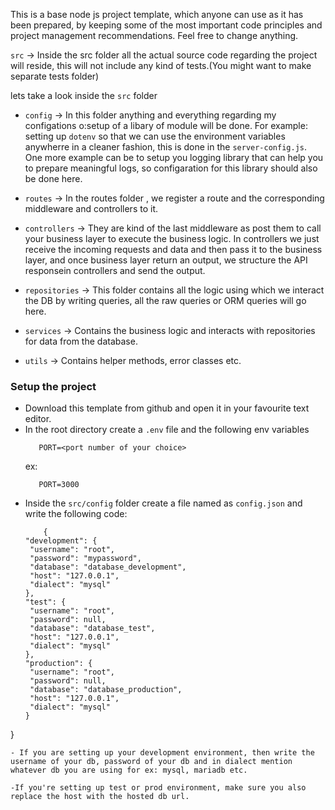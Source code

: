 This is a base node js project template, which anyone can use as it has been prepared, by keeping some of the most important code principles and project management recommendations. Feel free to change anything.


`src` -> Inside the src folder all the actual source code regarding the project will reside, this will not include any kind of tests.(You might want to make separate tests folder)

lets take a look inside the `src` folder

- `config` -> In this folder anything and everything regarding my configations o:setup of a libary of module will be done. For example: setting up `dotenv` so that we can use the environment variables anywherre in a cleaner fashion, this is done in the `server-config.js`. One more example can be to setup you logging library that can help you to prepare meaningful logs, so configaration for this library should also be done here.

- `routes` -> In the routes folder , we register a route and the corresponding middleware and controllers to it.

- `controllers` -> They are kind of the last middleware as post them to call your business layer to execute the business logic. In controllers we just receive the incoming requests and data and then pass it to the business layer, and once business layer return an output, we structure the API responsein controllers and send the output.

- `repositories` -> This folder contains all the logic using which we interact the DB by writing queries, all the raw queries or ORM queries will go here.

- `services` -> Contains the business logic and interacts with repositories for data from the database.

- `utils` -> Contains helper methods, error classes etc.



### Setup the project

- Download this template from github and open it in your favourite text editor.
- In the root directory create a `.env` file and the following env variables
   ```
      PORT=<port number of your choice>
   ```
   ex:
   ```
      PORT=3000
   ```
- Inside the `src/config` folder create a file named as `config.json` and write the following code:
   ```
       {
  "development": {
    "username": "root",
    "password": "mypassword",
    "database": "database_development",
    "host": "127.0.0.1",
    "dialect": "mysql"
  },
  "test": {
    "username": "root",
    "password": null,
    "database": "database_test",
    "host": "127.0.0.1",
    "dialect": "mysql"
  },
  "production": {
    "username": "root",
    "password": null,
    "database": "database_production",
    "host": "127.0.0.1",
    "dialect": "mysql"
  }
}
```     
- If you are setting up your development environment, then write the username of your db, password of your db and in dialect mention whatever db you are using for ex: mysql, mariadb etc.

-If you're setting up test or prod environment, make sure you also replace the host with the hosted db url.